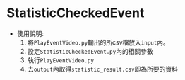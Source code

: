 # StatisticCheckedEvent
- 使用說明:  
    1. 將`PlayEventVideo.py`輸出的所csv檔放入`input`內。
    2. 設定`StatisticCheckedEvent.py`內的相關參數
    3. 執行`PlayEventVideo.py`
    4. 去`output`內取得`statistic_result.csv`即為所要的資料